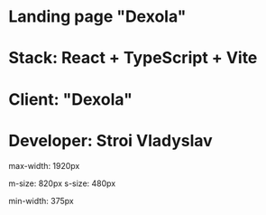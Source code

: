 # Landing page "Dexola"

# Stack: React + TypeScript + Vite

# Client: "Dexola"

# Developer: Stroi Vladyslav 

<!-- break point width -->

max-width: 1920px

m-size: 820px
s-size: 480px

min-width: 375px
